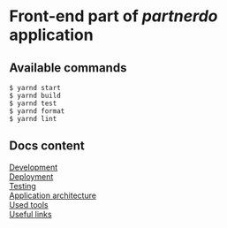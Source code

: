 # Front-end part of _partnerdo_ application

## Available commands

`$ yarnd start`  
`$ yarnd build`  
`$ yarnd test`  
`$ yarnd format`  
`$ yarnd lint`

## Docs content

[Development](docs/development.md)  
[Deployment](docs/deployment.md)  
[Testing](docs/testing.md)  
[Application architecture](docs/application.md)  
[Used tools](docs/useful-links.md)  
[Useful links](docs/tools.md)
